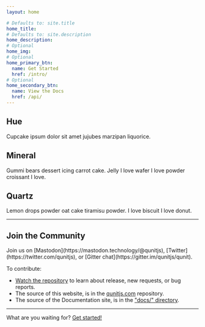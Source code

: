 ```yaml
---
layout: home

# Defaults to: site.title
home_title:
# Defaults to: site.description
home_description:
# Optional
home_img:
# Optional
home_primary_btn:
  name: Get Started
  href: /intro/
# Optional
home_secondary_btn:
  name: View the Docs
  href: /api/
---
```


<section class="grid grid--small home-highlights">
  <div>
    <h2>Hue</h2>
    <p>Cupcake ipsum dolor sit amet jujubes marzipan liquorice.</p>
  </div>

  <div>
    <h2>Mineral</h2>
    <p>Gummi bears dessert icing carrot cake. Jelly I love wafer I love powder croissant I love.</p>
  </div>

  <div>
    <h2>Quartz</h2>
    <p>Lemon drops powder oat cake tiramisu powder. I love biscuit I love donut.</p>
  </div>
</section>

---

## Join the Community

<p class="lead lead--center" markdown="1">Join us on [Mastodon](https://mastodon.technology/@qunitjs), [Twitter](https://twitter.com/qunitjs), or [Gitter chat](https://gitter.im/qunitjs/qunit).</p>

To contribute:

* [Watch the repository](https://github.com/qunitjs/qunit) to learn about release, new requests, or bug reports.
* The source of this website, is in the [qunitjs.com](https://github.com/qunitjs/qunitjs.com) repository.
* The source of the Documentation site, is in the ["docs/" directory](https://github.com/qunitjs/qunit/tree/master/docs).

---

<p class="cta">What are you waiting for? <a href="{{ '/intro/' | relative_url }}" class="button">Get started!</a></p>

